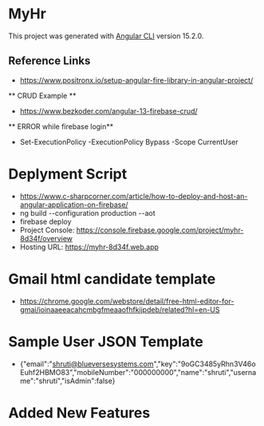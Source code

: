 # MyHr

This project was generated with [Angular CLI](https://github.com/angular/angular-cli) version 15.2.0.

## Reference Links

* https://www.positronx.io/setup-angular-fire-library-in-angular-project/ 

** CRUD Example **
* https://www.bezkoder.com/angular-13-firebase-crud/ 

** ERROR while firebase login** 
* Set-ExecutionPolicy -ExecutionPolicy Bypass -Scope CurrentUser

# Deplyment Script
* https://www.c-sharpcorner.com/article/how-to-deploy-and-host-an-angular-application-on-firebase/
* ng build --configuration production --aot
* firebase deploy
* Project Console: https://console.firebase.google.com/project/myhr-8d34f/overview
* Hosting URL: https://myhr-8d34f.web.app

# Gmail html candidate template
* https://chrome.google.com/webstore/detail/free-html-editor-for-gmai/ioinaaeeacahcmbgfmeaaofhfkijpdeb/related?hl=en-US

# Sample User JSON Template
* {"email":"shruti@blueversesystems.com","key":"9oGC3485yRhn3V46oEuhf2HBMO83","mobileNumber":"000000000","name":"shruti","username":"shruti","isAdmin":false}

# Added New Features
